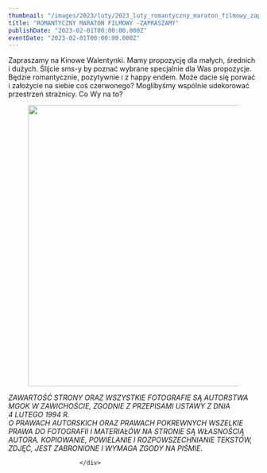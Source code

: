 ```yaml
---
thumbnail: "/images/2023/luty/2023_luty_romantyczny_maraton_filmowy_zapraszamy_2023_02_romantyczny_maraton_filmowy_zapraszamy_pl1.jpg"
title: "ROMANTYCZNY MARATON FILMOWY -ZAPRASZAMY"
publishDate: "2023-02-01T00:00:00.000Z"
eventDate: "2023-02-01T00:00:00.000Z"
---
```


<div class="entry-content">
							
							
<p>Zapraszamy na Kinowe Walentynki. Mamy propozycję dla małych, średnich i dużych. Ślijcie sms-y by poznać wybrane specjalnie dla Was propozycje. Będzie romantycznie, pozytywnie i z happy endem. Może dacie się porwać i założycie na siebie coś czerwonego? Moglibyśmy wspólnie udekorować przestrzeń strażnicy. Co Wy na to?</p>



<figure class="wp-block-image size-full"><a href="http://mgok-zawichost.pl/wp-content/uploads/2023/02/pl1.jpg"><img fetchpriority="high" decoding="async" width="800" height="566" src="/images/2023/luty/2023_luty_romantyczny_maraton_filmowy_zapraszamy_2023_02_romantyczny_maraton_filmowy_zapraszamy_pl1.jpg" alt="" class="wp-image-9206" srcset="/images/2023/luty/2023_luty_romantyczny_maraton_filmowy_zapraszamy_2023_02_romantyczny_maraton_filmowy_zapraszamy_pl1.jpg 800w, /images/2023/luty/pl1-300x212.jpg 300w, /images/2023/luty/pl1-768x543.jpg 768w" sizes="(max-width: 800px) 100vw, 800px"></a></figure>



<p><em>ZAWARTOŚĆ STRONY ORAZ WSZYSTKIE FOTOGRAFIE SĄ AUTORSTWA MGOK W ZAWICHOŚCIE, ZGODNIE Z PRZEPISAMI USTAWY Z DNIA&nbsp;</em><br><em>4 LUTEGO 1994 R.<br>O PRAWACH AUTORSKICH ORAZ PRAWACH POKREWNYCH WSZELKIE PRAWA DO FOTOGRAFII I MATERIAŁÓW NA STRONIE SĄ WŁASNOŚCIĄ AUTORA. KOPIOWANIE, POWIELANIE I ROZPOWSZECHNIANIE TEKSTÓW, ZDJĘĆ, JEST ZABRONIONE I WYMAGA ZGODY NA PIŚMIE</em>.</p>
						
						</div>
